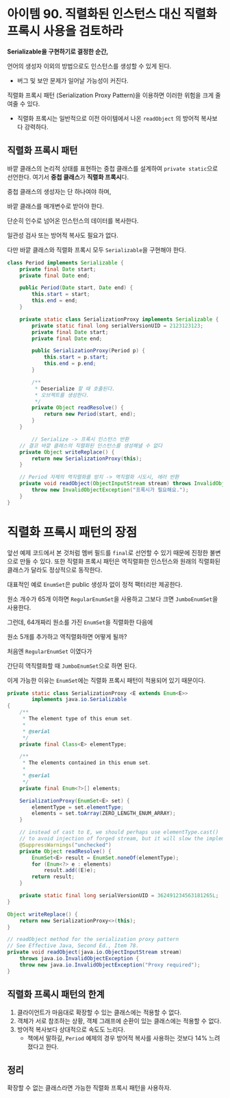 # ****아이템 90. 직렬화된 인스턴스 대신 직렬화 프록시 사용을 검토하라****

**Serializable을 구현하기로 결정한 순간,** 

언어의 생성자 이외의 방법으로도 인스턴스를 생성할 수 있게 된다.

- 버그 및 보안 문제가 일어날 가능성이 커진다.

직렬화 프록시 패턴 (Serialization Proxy Pattern)을 이용하면 이러한 위험을 크게 줄여줄 수 있다.

- 직렬화 프록시는 일반적으로 이전 아이템에서 나온 `readObject` 의 방어적 복사보다 강력하다.

## **직렬화 프록시 패턴**

바깥 클래스의 논리적 상태를 표현하는 중첩 클래스를 설계하여 `private static`으로 선언한다. 여기서 **중첩 클래스**가 **직렬화 프록시**다.

중첩 클래스의 생성자는 단 하나여야 하며, 

바깥 클래스를 매개변수로 받아야 한다. 

단순히 인수로 넘어온 인스턴스의 데이터를 복사한다. 

일관성 검사 또는 방어적 복사도 필요가 없다. 

다만 바깥 클래스와 직렬화 프록시 모두 `Serializable`을 구현해야 한다.

```java
class Period implements Serializable {
    private final Date start;
    private final Date end;

    public Period(Date start, Date end) {
        this.start = start;
        this.end = end;
    }

    private static class SerializationProxy implements Serializable {
        private static final long serialVersionUID = 2123123123;
        private final Date start;
        private final Date end;

        public SerializationProxy(Period p) {
            this.start = p.start;
            this.end = p.end;
        }

        /**
         * Deserialize 할 때 호출된다.
         * 오브젝트를 생성한다.
         */
        private Object readResolve() {
            return new Period(start, end);
        }
    }

		// Serialize -> 프록시 인스턴스 반환
    // 결코 바깥 클래스의 직렬화된 인스턴스를 생성해낼 수 없다
    private Object writeReplace() {
        return new SerializationProxy(this);
    }

    // Period 자체의 역직렬화를 방지 -> 역직렬화 시도시, 에러 반환
    private void readObject(ObjectInputStream stream) throws InvalidObjectException {
        throw new InvalidObjectException("프록시가 필요해요.");
    }
}
```

# **직렬화 프록시 패턴의 장점**

앞선 예제 코드에서 본 것처럼 멤버 필드를 `final`로 선언할 수 있기 때문에 진정한 불변으로 만들 수 있다. 또한 직렬화 프록시 패턴은 역직렬화한 인스턴스와 원래의 직렬화된 클래스가 달라도 정상적으로 동작한다.

대표적인 예로 `EnumSet`은 public 생성자 없이 정적 팩터리만 제공한다. 

원소 개수가 65개 이하면 `RegularEnumSet`을 사용하고 그보다 크면 `JumboEnumSet`을 사용한다.

그런데, 64개짜리 원소를 가진 `EnumSet`을 직렬화한 다음에 

원소 5개를 추가하고 역직렬화하면 어떻게 될까? 

처음엔 `RegularEnumSet` 이였다가

간단히 역직렬화할 때 `JumboEnumSet`으로 하면 된다. 

이게 가능한 이유는 `EnumSet`에는 직렬화 프록시 패턴이 적용되어 있기 때문이다.

```java
private static class SerializationProxy <E extends Enum<E>>
        implements java.io.Serializable
{
    /**
     * The element type of this enum set.
     *
     * @serial
     */
    private final Class<E> elementType;

    /**
     * The elements contained in this enum set.
     *
     * @serial
     */
    private final Enum<?>[] elements;

    SerializationProxy(EnumSet<E> set) {
        elementType = set.elementType;
        elements = set.toArray(ZERO_LENGTH_ENUM_ARRAY);
    }

    // instead of cast to E, we should perhaps use elementType.cast()
    // to avoid injection of forged stream, but it will slow the implementation
    @SuppressWarnings("unchecked")
    private Object readResolve() {
        EnumSet<E> result = EnumSet.noneOf(elementType);
        for (Enum<?> e : elements)
            result.add((E)e);
        return result;
    }

    private static final long serialVersionUID = 362491234563181265L;
}

Object writeReplace() {
    return new SerializationProxy<>(this);
}

// readObject method for the serialization proxy pattern
// See Effective Java, Second Ed., Item 78.
private void readObject(java.io.ObjectInputStream stream)
    throws java.io.InvalidObjectException {
    throw new java.io.InvalidObjectException("Proxy required");
}
```

## 직렬화 프록시 패턴의 한계

1. 클라이언트가 마음대로 확장할 수 있는 클래스에는 적용할 수 없다. 
2. 객체가 서로 참조하는 상황, 객체 그래프에 순환이 있는 클래스에는 적용할 수 없다.
3. 방어적 복사보다 상대적으로 속도도 느리다.
    - 책에서 말하길, `Period` 예제의 경우 방어적 복사를 사용하는 것보다 14% 느려졌다고 한다.
    

## 정리

확장할 수 없는 클래스라면 가능한 직렬화 프록시 패턴을 사용하자.